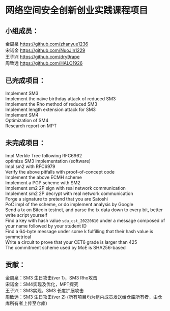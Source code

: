 # 网络空间安全创新创业实践课程项目
## 小组成员：
金周泉 https://github.com/zhanyue1236<br>
宋诺金 https://github.com/NuoJin1229<br>
王子兴 https://github.com/dry9rape<br>
周致远 https://github.com/HALO1926<br>
## 已完成项目：
Implement SM3<br>
Implement the naïve birthday attack of reduced SM3<br>
Implement the Rho method of reduced SM3<br>
Implement length extension attack for SM3<br>
Implement SM4<br>
Optimization of SM4<br>
Research report on MPT<br>
## 未完成项目：
Impl Merkle Tree following RFC6962<br>
optimize SM3 implementation (software)<br>
Impl sm2 with RFC6979 <br>
Verify the above pitfalls with proof-of-concept code<br>
Implement the above ECMH scheme<br>
Implement a PGP scheme with SM2<br>
Implement sm2 2P sign with real network communication<br>
Implement sm2 2P decrypt with real network communication<br>
Forge a signature to pretend that you are Satoshi<br>
PoC impl of the scheme, or do implement analysis by Google<br>
Send a tx on Bitcoin testnet, and parse the tx data down to every bit, better write script yourself<br>
Find a key with hash value `sdu_cst_20220610` under a message composed of your name followed by your student ID<br>
Find a 64-byte message under some k fulfilling that their hash value is symmetrical<br>
Write a circuit to prove that your CET6 grade is larger than 425<br>
The commitment scheme used by MoE is SHA256-based<br>
## 贡献：
金周泉：SM3 生日攻击(ver 1)，SM3 Rho攻击<br>
宋诺金：SM4实现及优化，MPT探究<br>
王子兴：SM3实现，SM3 长度扩展攻击<br>
周致远：SM3 生日攻击(ver 2)
(所有项目均为组内成员发送给仓库所有者，由仓库所有者上传至仓库）
